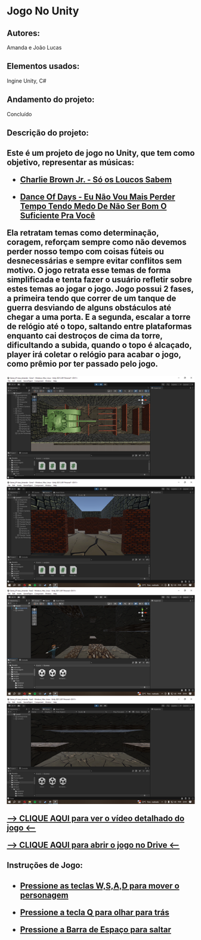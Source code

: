 # Jogo No Unity

<h2>Autores:</h2> Amanda e João Lucas

<h2>Elementos usados:</h2> Ingine Unity, C#

<h2>Andamento do projeto:</h2> Concluído

<h2>Descrição do projeto:<h2>
<p>
Este é um projeto de jogo no Unity, que tem como objetivo, representar as músicas:

- [Charlie Brown Jr. - Só os Loucos Sabem](https://www.youtube.com/watch?v=JRJj4z-prvM)

- [Dance Of Days - Eu Não Vou Mais Perder Tempo Tendo Medo De Não Ser Bom O Suficiente Pra Você](https://www.youtube.com/watch?v=wD1xSPx3U-c)

Ela retratam temas como determinação, coragem, reforçam sempre como não devemos perder nosso tempo
com coisas fúteis ou desnecessárias e sempre evitar conflitos sem motivo. 
O jogo retrata esse temas de forma simplificada e tenta fazer o usuário refletir sobre estes temas ao jogar o jogo.
Jogo possui 2 fases, a primeira tendo que correr de um tanque de guerra desviando de alguns obstáculos até chegar a uma porta. E a segunda, escalar a torre de relógio até o topo, saltando entre plataformas enquanto cai destroços de cima da torre, dificultando a subida, quando o topo é alcaçado, player irá coletar o relógio para acabar o jogo, como prêmio por ter passado pelo jogo.
</p>

   <img src="img/foto1_cena1.png">
   <img src="img/foto2_cena1.png">
   <img src="img/foto1_cena2.png">
   <img src="img/foto2_cena2.png">
   
   [--> CLIQUE AQUI para ver o vídeo detalhado do jogo <--](https://youtu.be/u_veI-S-I_0)

   [--> CLIQUE AQUI para abrir o jogo no Drive <--](https://drive.google.com/drive/folders/1Le4wNYCeww8-vaTTC__V1dq2YM4tTX7l?usp=drive_link)
   
<h2>Instruções de Jogo:<h2> 
<p>
      
- [Pressione as teclas W,S,A,D para mover o personagem]()
      
- [Pressione a tecla Q para olhar para trás]()

- [Pressione a Barra de Espaço para saltar]()

